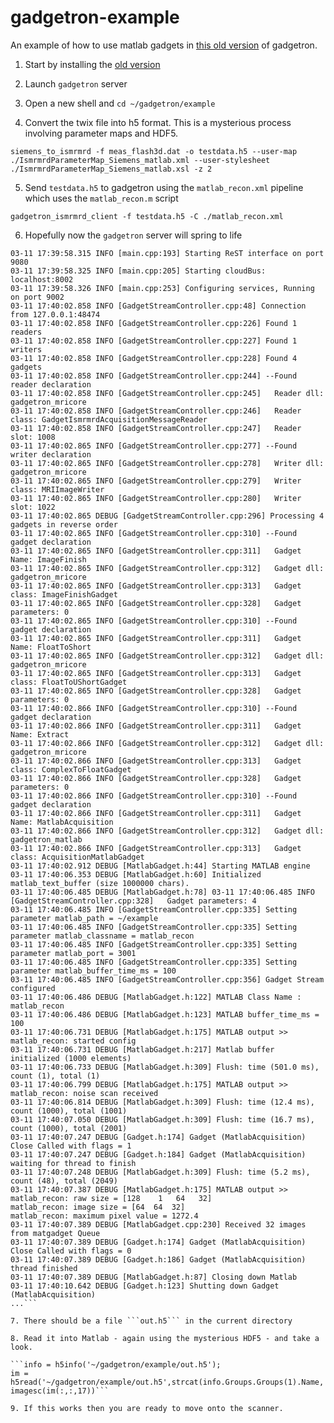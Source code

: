 # gadgetron-example

An example of how to use matlab gadgets in [this old version](https://github.com/marcsous/gadgetron) of gadgetron.

1. Start by installing the [old version](https://github.com/marcsous/gadgetron) 

2. Launch ```gadgetron``` server

3. Open a new shell and ```cd ~/gadgetron/example```

4. Convert the twix file into h5 format. This is a mysterious process involving parameter maps and HDF5.

```siemens_to_ismrmrd -f meas_flash3d.dat -o testdata.h5 --user-map ./IsmrmrdParameterMap_Siemens_matlab.xml --user-stylesheet ./IsmrmrdParameterMap_Siemens_matlab.xsl -z 2```

5. Send ```testdata.h5``` to gadgetron using the ```matlab_recon.xml``` pipeline which uses the ```matlab_recon.m``` script

```gadgetron_ismrmrd_client -f testdata.h5 -C ./matlab_recon.xml```

6. Hopefully now the ```gadgetron``` server will spring to life
```03-11 17:39:58.315 INFO [main.cpp:101] Starting Gadgetron (version 3.17.0)
03-11 17:39:58.315 INFO [main.cpp:193] Starting ReST interface on port 9080
03-11 17:39:58.325 INFO [main.cpp:205] Starting cloudBus: localhost:8002
03-11 17:39:58.326 INFO [main.cpp:253] Configuring services, Running on port 9002
03-11 17:40:02.858 INFO [GadgetStreamController.cpp:48] Connection from 127.0.0.1:48474
03-11 17:40:02.858 INFO [GadgetStreamController.cpp:226] Found 1 readers
03-11 17:40:02.858 INFO [GadgetStreamController.cpp:227] Found 1 writers
03-11 17:40:02.858 INFO [GadgetStreamController.cpp:228] Found 4 gadgets
03-11 17:40:02.858 INFO [GadgetStreamController.cpp:244] --Found reader declaration
03-11 17:40:02.858 INFO [GadgetStreamController.cpp:245]   Reader dll: gadgetron_mricore
03-11 17:40:02.858 INFO [GadgetStreamController.cpp:246]   Reader class: GadgetIsmrmrdAcquisitionMessageReader
03-11 17:40:02.858 INFO [GadgetStreamController.cpp:247]   Reader slot: 1008
03-11 17:40:02.865 INFO [GadgetStreamController.cpp:277] --Found writer declaration
03-11 17:40:02.865 INFO [GadgetStreamController.cpp:278]   Writer dll: gadgetron_mricore
03-11 17:40:02.865 INFO [GadgetStreamController.cpp:279]   Writer class: MRIImageWriter
03-11 17:40:02.865 INFO [GadgetStreamController.cpp:280]   Writer slot: 1022
03-11 17:40:02.865 DEBUG [GadgetStreamController.cpp:296] Processing 4 gadgets in reverse order
03-11 17:40:02.865 INFO [GadgetStreamController.cpp:310] --Found gadget declaration
03-11 17:40:02.865 INFO [GadgetStreamController.cpp:311]   Gadget Name: ImageFinish
03-11 17:40:02.865 INFO [GadgetStreamController.cpp:312]   Gadget dll: gadgetron_mricore
03-11 17:40:02.865 INFO [GadgetStreamController.cpp:313]   Gadget class: ImageFinishGadget
03-11 17:40:02.865 INFO [GadgetStreamController.cpp:328]   Gadget parameters: 0
03-11 17:40:02.865 INFO [GadgetStreamController.cpp:310] --Found gadget declaration
03-11 17:40:02.865 INFO [GadgetStreamController.cpp:311]   Gadget Name: FloatToShort
03-11 17:40:02.865 INFO [GadgetStreamController.cpp:312]   Gadget dll: gadgetron_mricore
03-11 17:40:02.865 INFO [GadgetStreamController.cpp:313]   Gadget class: FloatToUShortGadget
03-11 17:40:02.865 INFO [GadgetStreamController.cpp:328]   Gadget parameters: 0
03-11 17:40:02.866 INFO [GadgetStreamController.cpp:310] --Found gadget declaration
03-11 17:40:02.866 INFO [GadgetStreamController.cpp:311]   Gadget Name: Extract
03-11 17:40:02.866 INFO [GadgetStreamController.cpp:312]   Gadget dll: gadgetron_mricore
03-11 17:40:02.866 INFO [GadgetStreamController.cpp:313]   Gadget class: ComplexToFloatGadget
03-11 17:40:02.866 INFO [GadgetStreamController.cpp:328]   Gadget parameters: 0
03-11 17:40:02.866 INFO [GadgetStreamController.cpp:310] --Found gadget declaration
03-11 17:40:02.866 INFO [GadgetStreamController.cpp:311]   Gadget Name: MatlabAcquisition
03-11 17:40:02.866 INFO [GadgetStreamController.cpp:312]   Gadget dll: gadgetron_matlab
03-11 17:40:02.866 INFO [GadgetStreamController.cpp:313]   Gadget class: AcquisitionMatlabGadget
03-11 17:40:02.912 DEBUG [MatlabGadget.h:44] Starting MATLAB engine
03-11 17:40:06.353 DEBUG [MatlabGadget.h:60] Initialized matlab_text_buffer (size 1000000 chars).
03-11 17:40:06.485 DEBUG [MatlabGadget.h:78] 03-11 17:40:06.485 INFO [GadgetStreamController.cpp:328]   Gadget parameters: 4
03-11 17:40:06.485 INFO [GadgetStreamController.cpp:335] Setting parameter matlab_path = ~/example
03-11 17:40:06.485 INFO [GadgetStreamController.cpp:335] Setting parameter matlab_classname = matlab_recon
03-11 17:40:06.485 INFO [GadgetStreamController.cpp:335] Setting parameter matlab_port = 3001
03-11 17:40:06.485 INFO [GadgetStreamController.cpp:335] Setting parameter matlab_buffer_time_ms = 100
03-11 17:40:06.485 INFO [GadgetStreamController.cpp:356] Gadget Stream configured
03-11 17:40:06.486 DEBUG [MatlabGadget.h:122] MATLAB Class Name : matlab_recon
03-11 17:40:06.486 DEBUG [MatlabGadget.h:123] MATLAB buffer_time_ms = 100
03-11 17:40:06.731 DEBUG [MatlabGadget.h:175] MATLAB output >>
matlab_recon: started config
03-11 17:40:06.731 DEBUG [MatlabGadget.h:217] Matlab buffer initialized (1000 elements)
03-11 17:40:06.733 DEBUG [MatlabGadget.h:309] Flush: time (501.0 ms), count (1), total (1)
03-11 17:40:06.799 DEBUG [MatlabGadget.h:175] MATLAB output >>
matlab_recon: noise scan received
03-11 17:40:06.814 DEBUG [MatlabGadget.h:309] Flush: time (12.4 ms), count (1000), total (1001)
03-11 17:40:07.050 DEBUG [MatlabGadget.h:309] Flush: time (16.7 ms), count (1000), total (2001)
03-11 17:40:07.247 DEBUG [Gadget.h:174] Gadget (MatlabAcquisition) Close Called with flags = 1
03-11 17:40:07.247 DEBUG [Gadget.h:184] Gadget (MatlabAcquisition) waiting for thread to finish
03-11 17:40:07.248 DEBUG [MatlabGadget.h:309] Flush: time (5.2 ms), count (48), total (2049)
03-11 17:40:07.387 DEBUG [MatlabGadget.h:175] MATLAB output >>
matlab_recon: raw size = [128    1   64   32]
matlab_recon: image size = [64  64  32]
matlab_recon: maximum pixel value = 1272.4
03-11 17:40:07.389 DEBUG [MatlabGadget.cpp:230] Received 32 images from matgadget Queue
03-11 17:40:07.389 DEBUG [Gadget.h:174] Gadget (MatlabAcquisition) Close Called with flags = 0
03-11 17:40:07.389 DEBUG [Gadget.h:186] Gadget (MatlabAcquisition) thread finished
03-11 17:40:07.389 DEBUG [MatlabGadget.h:87] Closing down Matlab
03-11 17:40:10.642 DEBUG [Gadget.h:123] Shutting down Gadget (MatlabAcquisition)
...```

7. There should be a file ```out.h5``` in the current directory

8. Read it into Matlab - again using the mysterious HDF5 - and take a look.

```info = h5info('~/gadgetron/example/out.h5');
im = h5read('~/gadgetron/example/out.h5',strcat(info.Groups.Groups(1).Name,'/data'));
imagesc(im(:,:,17))```

9. If this works then you are ready to move onto the scanner.
